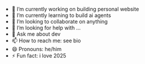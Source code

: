 
- 🔭 I’m currently working on building personal website
- 🌱 I’m currently learning to build ai agents
- 👯 I’m looking to collaborate on anything
- 🤔 I’m looking for help with ...
- 💬 Ask me about dev
- 📫 How to reach me: see bio
- 😄 Pronouns: he/him
- ⚡ Fun fact: i love 2025
